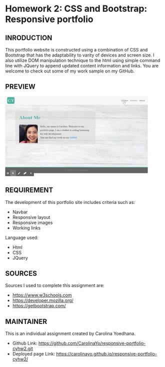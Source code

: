 # Homework 2: CSS and Bootstrap: Responsive portfolio

## INRODUCTION 

This portfolio website is constructed using a combination of CSS and Bootstrap that has the adaptability to varity of devices and screen size.  I also utilize DOM manipulation technique to the html using simple command line with JQuery to append updated content information and links. You are welcome to check out some of my work sample on my GitHub. 

## PREVIEW
![demo](assets\images\CYPortfolio.gif)

## REQUIREMENT

The development of this portfolio site includes criteria such as:
* Navbar
* Responsive layout
* Responsive images
* Working links

Language used:
* Html
* CSS
* JQuery

## SOURCES
Sources I used to complete this assignment are:
* https://www.w3schools.com
* https://developer.mozilla.org/
* https://getbootstrap.com/


## MAINTAINER 
This is an individual assignment created by Carolina Yoedhana.
* Github Link: https://github.com/CarolinaYo/responsive-portfolio-cyhw2.git
* Deployed page Link: https://carolinayo.github.io/responsive-portfolio-cyhw2/

